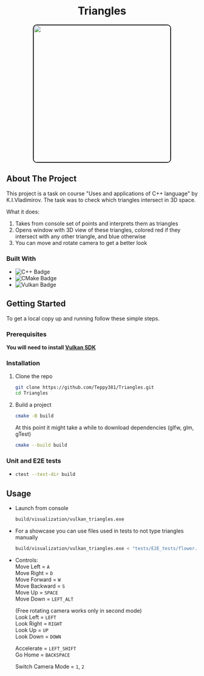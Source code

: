 
<br />
<div align="center">
   <h1 align="center">Triangles</h1>
   <img src="images/triangles.gif" height="360" style="border-radius: 10px; border: 2px solid">
</div>


## About The Project

This project is a task on course "Uses and applications of C++ language" by K.I.Vladimirov. The task was to check which triangles intersect in 3D space.

What it does:
1) Takes from console set of points and interprets them as triangles
2) Opens window with 3D view of these triangles, colored red if they intersect with any other triangle, and blue otherwise
3) You can move and rotate camera to get a better look

### Built With

* ![C++ Badge](https://img.shields.io/badge/C%2B%2B-00599C?logo=cplusplus&logoColor=fff&style=for-the-badge)
* ![CMake Badge](https://img.shields.io/badge/CMake-064F8C?logo=cmake&logoColor=fff&style=for-the-badge)
* ![Vulkan Badge](https://img.shields.io/badge/Vulkan-AC162C?logo=vulkan&logoColor=fff&style=for-the-badge)


<!-- GETTING STARTED -->
## Getting Started

To get a local copy up and running follow these simple steps.

### Prerequisites

**You will need to install [Vulkan SDK](https://vulkan.lunarg.com/)**

### Installation

1. Clone the repo
   ```sh
   git clone https://github.com/Teppy381/Triangles.git
   cd Triangles
   ```
2. Build a project
   ```sh
   cmake -B build
   ```
   At this point it might take a while to download dependencies (glfw, glm, gTest)

   ```sh
   cmake --build build
   ```

### Unit and E2E tests
*
   ```sh
   ctest --test-dir build
   ```


<!-- USAGE EXAMPLES -->
## Usage

* Launch from console
   ```sh
   build/visualization/vulkan_triangles.exe
   ```

* For a showcase you can use files used in tests to not type triangles manually
   ```sh
   build/visualization/vulkan_triangles.exe < "tests/E2E_tests/flower.txt"
   ```

* Controls:\
    Move Left = `A`\
    Move Right = `D`\
    Move Forward = `W`\
    Move Backward = `S`\
    Move Up = `SPACE`\
    Move Down = `LEFT_ALT`

    (Free rotating camera works only in second mode)\
    Look Left = `LEFT`\
    Look Right = `RIGHT`\
    Look Up = `UP`\
    Look Down = `DOWN`

    Accelerate = `LEFT_SHIFT`\
    Go Home = `BACKSPACE`

    Switch Camera Mode = `1`, `2`
